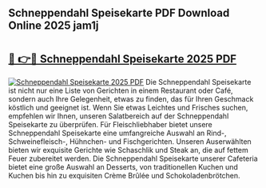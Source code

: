 ## Schneppendahl Speisekarte PDF Download Online 2025 jam1j

# <h2><a href="http://gcb54u.nevu.top/?p=Schneppendahl+Speisekarte">🔗 👉🔴 Schneppendahl Speisekarte 2025 PDF</a></h2>

[![Schneppendahl Speisekarte 2025 PDF](https://i.imgur.com/dBaPXMq.png)](http://gcb54u.nevu.top/?p=Schneppendahl+Speisekarte)
Die Schneppendahl Speisekarte ist nicht nur eine Liste von Gerichten in einem Restaurant oder Café, sondern auch Ihre Gelegenheit, etwas zu finden, das für Ihren Geschmack köstlich und geeignet ist. Wenn Sie etwas Leichtes und Frisches suchen, empfehlen wir Ihnen, unseren Salatbereich auf der Schneppendahl Speisekarte zu überprüfen. Für Fleischliebhaber bietet unsere Schneppendahl Speisekarte eine umfangreiche Auswahl an Rind-, Schweinefleisch-, Hühnchen- und Fischgerichten. Unseren Auserwählten bieten wir exquisite Gerichte wie Schaschlik und Steak an, die auf fettem Feuer zubereitet werden. Die Schneppendahl Speisekarte unserer Cafeteria bietet eine große Auswahl an Desserts, von traditionellen Kuchen und Kuchen bis hin zu exquisiten Crème Brûlée und Schokoladenbrötchen.
